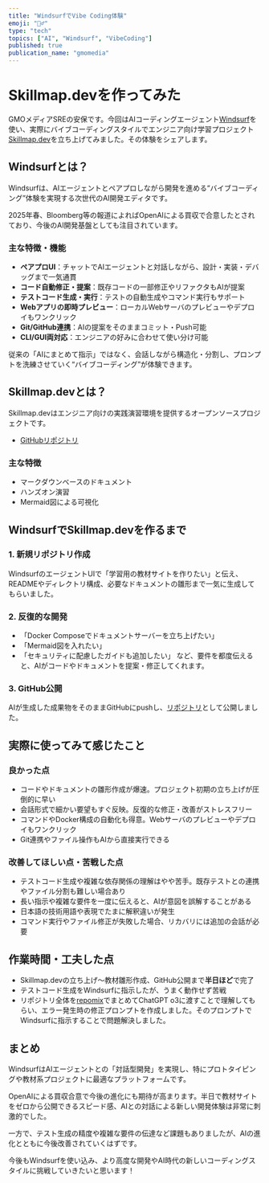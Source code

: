 ```yaml
---
title: "WindsurfでVibe Coding体験"
emoji: "🏄‍♂️"
type: "tech"
topics: ["AI", "Windsurf", "VibeCoding"]
published: true
publication_name: "gmomedia"
---
```


# Skillmap.devを作ってみた

GMOメディアSREの安保です。今回はAIコーディングエージェント[Windsurf](https://windsurf.com/)を使い、実際にバイブコーディングスタイルでエンジニア向け学習プロジェクト[Skillmap.dev](https://atsushi-ambo.github.io/skillmap.dev/)を立ち上げてみました。その体験をシェアします。

## Windsurfとは？

Windsurfは、AIエージェントとペアプロしながら開発を進める“バイブコーディング”体験を実現する次世代のAI開発エディタです。

2025年春、Bloomberg等の報道によればOpenAIによる買収で合意したとされており、今後のAI開発基盤としても注目されています。

### 主な特徴・機能
- **ペアプロUI**：チャットでAIエージェントと対話しながら、設計・実装・デバッグまで一気通貫
- **コード自動修正・提案**：既存コードの一部修正やリファクタもAIが提案
- **テストコード生成・実行**：テストの自動生成やコマンド実行もサポート
- **Webアプリの即時プレビュー**：ローカルWebサーバのプレビューやデプロイもワンクリック
- **Git/GitHub連携**：AIの提案をそのままコミット・Push可能
- **CLI/GUI両対応**：エンジニアの好みに合わせて使い分け可能

従来の「AIにまとめて指示」ではなく、会話しながら構造化・分割し、プロンプトを洗練させていく“バイブコーディング”が体験できます。

## Skillmap.devとは？

Skillmap.devはエンジニア向けの実践演習環境を提供するオープンソースプロジェクトです。  
- [GitHubリポジトリ](https://github.com/atsushi-ambo/skillmap.dev)

### 主な特徴
- マークダウンベースのドキュメント
- ハンズオン演習
- Mermaid図による可視化

## WindsurfでSkillmap.devを作るまで

### 1. 新規リポジトリ作成

WindsurfのエージェントUIで「学習用の教材サイトを作りたい」と伝え、READMEやディレクトリ構成、必要なドキュメントの雛形まで一気に生成してもらいました。

### 2. 反復的な開発

- 「Docker Composeでドキュメントサーバーを立ち上げたい」
- 「Mermaid図を入れたい」
- 「セキュリティに配慮したガイドも追加したい」
など、要件を都度伝えると、AIがコードやドキュメントを提案・修正してくれます。

### 3. GitHub公開

AIが生成した成果物をそのままGitHubにpushし、[リポジトリ](https://github.com/atsushi-ambo/skillmap.dev)として公開しました。

## 実際に使ってみて感じたこと

### 良かった点

- コードやドキュメントの雛形作成が爆速。プロジェクト初期の立ち上げが圧倒的に早い
- 会話形式で細かい要望もすぐ反映。反復的な修正・改善がストレスフリー
- コマンドやDocker構成の自動化も得意。Webサーバのプレビューやデプロイもワンクリック
- Git連携やファイル操作もAIから直接実行できる

### 改善してほしい点・苦戦した点

- テストコード生成や複雑な依存関係の理解はやや苦手。既存テストとの連携やファイル分割も難しい場合あり
- 長い指示や複雑な要件を一度に伝えると、AIが意図を誤解することがある
- 日本語の技術用語や表現でたまに解釈違いが発生
- コマンド実行やファイル修正が失敗した場合、リカバリには追加の会話が必要

## 作業時間・工夫した点

- Skillmap.devの立ち上げ～教材雛形作成、GitHub公開まで**半日ほど**で完了
- テストコード生成をWindsurfに指示したが、うまく動作せず苦戦
- リポジトリ全体を[repomix](https://github.com/yamadashy/repomix)でまとめてChatGPT o3に渡すことで理解してもらい、エラー発生時の修正プロンプトを作成しました。そのプロンプトでWindsurfに指示することで問題解決しました。

## まとめ

WindsurfはAIエージェントとの「対話型開発」を実現し、特にプロトタイピングや教材系プロジェクトに最適なプラットフォームです。

OpenAIによる買収合意で今後の進化にも期待が高まります。半日で教材サイトをゼロから公開できるスピード感、AIとの対話による新しい開発体験は非常に刺激的でした。

一方で、テスト生成の精度や複雑な要件の伝達など課題もありましたが、AIの進化とともに今後改善されていくはずです。

今後もWindsurfを使い込み、より高度な開発やAI時代の新しいコーディングスタイルに挑戦していきたいと思います！
